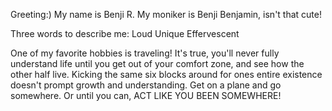Greeting:) My name is Benji R. My moniker is Benji Benjamin, isn't that cute!

Three words to describe me:
Loud
Unique
Effervescent

One of my favorite hobbies is traveling! It's true, you'll never fully understand life until you get out of your comfort zone, and see how the other half live. Kicking the same six blocks around for ones entire existence doesn't prompt growth and understanding. Get on a plane and go somewhere. Or until you can, ACT LIKE YOU BEEN SOMEWHERE! 